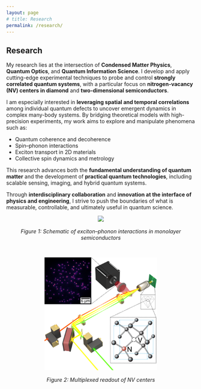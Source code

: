 ```yaml
---
layout: page
# title: Research
permalink: /research/
---
```


## Research

My research lies at the intersection of **Condensed Matter Physics**, **Quantum Optics**, and **Quantum Information Science**. I develop and apply cutting-edge experimental techniques to probe and control **strongly correlated quantum systems**, with a particular focus on **nitrogen-vacancy (NV) centers in diamond** and **two-dimensional semiconductors**.

I am especially interested in **leveraging spatial and temporal correlations** among individual quantum defects to uncover emergent dynamics in complex many-body systems. By bridging theoretical models with high-precision experiments, my work aims to explore and manipulate phenomena such as:

- Quantum coherence and decoherence
- Spin–phonon interactions
- Exciton transport in 2D materials
- Collective spin dynamics and metrology

This research advances both the **fundamental understanding of quantum matter** and the development of **practical quantum technologies**, including scalable sensing, imaging, and hybrid quantum systems.

Through **interdisciplinary collaboration** and **innovation at the interface of physics and engineering**, I strive to push the boundaries of what is measurable, controllable, and ultimately useful in quantum science.


<div style="display: flex; justify-content: center; gap: 30px; flex-wrap: wrap;">

  <div style="text-align: center;">
    <img src="/assets/exciton_phonon_schematic.png" width="300">
    <p><em>Figure 1: Schematic of exciton–phonon interactions in monolayer semiconductors</em></p>
  </div>

  <div style="text-align: center;">
    <img src="/assets/key_multi_nv_image.png" width="300">
    <p><em>Figure 2: Multiplexed readout of NV centers</em></p>
  </div>

</div>
